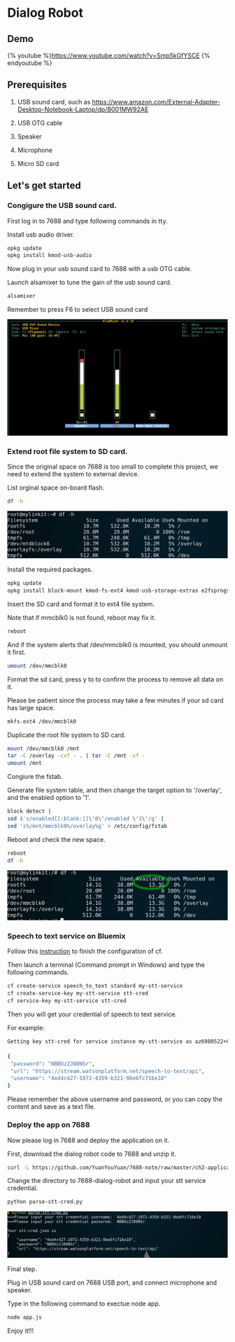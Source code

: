 # Dialog Robot

## Demo

{% youtube %}https://www.youtube.com/watch?v=Smp5kGfYSCE {% endyoutube %}

## Prerequisites

1. USB sound card, such as https://www.amazon.com/External-Adapter-Desktop-Notebook-Laptop/dp/B001MW92AE

2. USB OTG cable
3. Speaker 
4. Microphone
5. Micro SD card


## Let's get started 


### Congigure the USB sound card.

First log in to 7688 and type following commands in tty.

Install usb audio driver.

```sh
opkg update
opkg install kmod-usb-audio
```

Now plug in your usb sound card to 7688 with a usb OTG cable.

Launch alsamixer to tune the gain of the usb sound card.

```sh
alsamixer
```
Remember to press F6 to select USB sound card 


![](pic/alsamixer.png)


### Extend root file system to SD card.

Since the original space on 7688 is too small to complete this project, 
we need to extend the system to external device.

List orginal space on-board flash.

```sh
df -h
```
![](pic/original-device-space.png)


Install the required packages.

```sh
opkg update
opkg install block-mount kmod-fs-ext4 kmod-usb-storage-extras e2fsprogs fdisk
```

Insert the SD card and format it to ext4 file system.

Note that if mmcblk0 is not found, reboot may fix it.

```sh
reboot
```

And if the system alerts that /dev/mmcblk0 is mounted, you should unmount it first.

```sh
umount /dev/mmcblk0
```

Format the sd card, press y to to confirm the process to remove all data on it.

Please be patient since the process may take a few minutes if your sd card has large space.

```sh
mkfs.ext4 /dev/mmcblk0
```

Duplicate the root file system to SD card.

```sh
mount /dev/mmcblk0 /mnt
tar -C /overlay -cvf - . | tar -C /mnt -xf -
umount /mnt
```

Congiure the fstab.

Generate file system table, and then change the target option to '/overlay', 
and the enabled option to '1'.

```sh
block detect | 
sed $'s/enabled[[:blank:]]\'0\'/enabled \'1\'/g' |
sed 's%/mnt/mmcblk0%/overlay%g' > /etc/config/fstab
```


Reboot and check the new space.

```sh
reboot
df -h
```

![](pic/new-device-space.png)


### Speech to text service on Bluemix

Follow this [instruction](bluemix-setup.md) to finish the configuration of cf.

Then launch a terminal (Command prompt in Windows) and type the following commands.


```sh
cf create-service speech_to_text standard my-stt-service
cf create-service-key my-stt-service stt-cred
cf service-key my-stt-service stt-cred
```

Then you will get your credential of speech to text service.

For example:
```sh
Getting key stt-cred for service instance my-stt-service as az6980522+0910@gmail.com...

{
 "password": "NBBOzZJ80NSr",
 "url": "https://stream.watsonplatform.net/speech-to-text/api",
 "username": "4ed4c427-1972-4359-b321-9be6fc716e18"
}
```
Please remember the above username and password, 
or you can copy the content and save as a text file.



### Deploy the app on 7688

Now please log in 7688 and deploy the application on it.

First, download the dialog robot code to 7688 and unzip it.

```sh
curl -L https://github.com/YuanYouYuan/7688-note/raw/master/ch2-application-with-bluemix/code/7688-dialog-robot.tar.gz | tar zxv
```

Change the directory to 7688-dialog-robot and input your stt service credential.

```sh
python parse-stt-cred.py
```

![](pic/parse-cred.png)


Final step. 

Plug in USB sound card on 7688 USB port, and connect microphone and speaker.

Type in the following command to exectue node app.

```sh
node app.js
```

Enjoy it!!!

